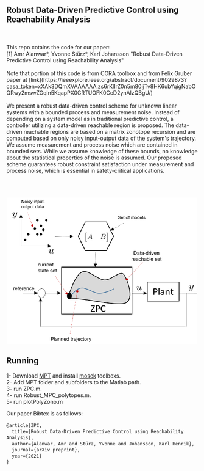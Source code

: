 ## Robust Data-Driven Predictive Control using Reachability Analysis
<br /> 
<br /> 
This repo cotains the code for our paper:<br /> 
[1] Amr Alanwar*, Yvonne Stürz*, Karl Johansson "Robust Data-Driven Predictive Control using Reachability Analysis" <br />
<br /> 
Note that portion of this code is from CORA toolbox and from Felix Gruber paper at [link](https://ieeexplore.ieee.org/abstract/document/9029873?casa_token=xXAk3DQmXVAAAAAA:zs6rKlIrZ0n5m80ijTv8HK6ubYqigNabOQRwy2mswZGqln5KqapPX0GRTUOFK0CcD2ynAlzQBgU/) 
<br /> 
<br /> 
We present a robust data-driven control scheme for unknown linear systems with a bounded process and measurement noise. Instead of depending on a system model as in traditional predictive control, a controller utilizing a data-driven reachable region is proposed. The data-driven reachable regions are based on a matrix zonotope recursion and are computed based on only noisy input-output data of the system's trajectory. We assume measurement and process noise which are contained in bounded sets. While we assume knowledge of these bounds, no knowledge about the statistical properties of the noise is assumed. Our proposed scheme guarantees robust constraint satisfaction under measurement and process noise, which is essential in safety-critical applications.<br />

<br /> <br />
<p align="center">
<img
src="Figures/reachmpc.png"
raw=true
alt="Subject Pronouns"
width=500
/>
</p>

## Running 
1- Download [MPT](https://www.mpt3.org) and install [mosek](https://www.mosek.com/products/academic-licenses/) toolboxs.<br />
2- Add MPT folder and subfolders to the Matlab path.  <br />
3- run ZPC.m.<br />
4- run Robust_MPC_polytopes.m.<br />
5- run plotPolyZono.m <br />

Our paper Bibtex is as follows:<br />
```
@article{ZPC,
  title={Robust Data-Driven Predictive Control using Reachability Analysis},
  author={Alanwar, Amr and Stürz, Yvonne and Johansson, Karl Henrik},
  journal={arXiv preprint},
  year={2021}
}
```

